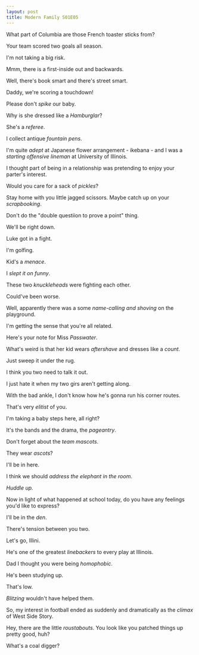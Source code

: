 ```yaml
---
layout: post
title: Modern Family S01E05
---
```

What part of Columbia are those French toaster sticks from?

Your team scored two goals all season.

I'm not taking a big risk.

Mmm, there is a first-inside out and backwards.

Well, there's book smart and there's street smart.

Daddy, we're scoring a touchdown!

Please don't _spike_ our baby.

Why is she dressed like a _Hamburglar_?

She's a _referee_.

I collect antique _fountain pens_.

I'm quite _adept_ at Japanese flower arrangement - ikebana - and I was a _starting offensive lineman_ at University of Illinois.

I thought part of being in a relationship was pretending to enjoy your parter's interest.

Would you care for a sack of _pickles_?

Stay home with you little jagged scissors. Maybe catch up on your _scrapbooking_.

Don't do the "double questiion to prove a point" thing.

We'll be right down.

Luke got in a fight.

I'm golfing.

Kid's a _menace_.

I _slept it on funny_.

These two _knuckleheads_ were fighting each other.

Could've been worse.

Well, apparently there was a some _name-calling and shoving_ on the playground.

I'm getting the sense that you're all related.

Here's your note for Miss _Passwater_.

What's weird is that her kid wears _aftershave_ and dresses like a _count_.

Just sweep it under the rug.

I think you two need to talk it out.

I just hate it when my two girs aren't getting along.

With the bad ankle, I don't know how he's gonna run his corner routes.

That's very _elitist_ of you.

I'm taking a baby steps here, all right?

It's the bands and the drama, the _pageantry_.

Don't forget about the _team mascots_.

They wear _ascots_?

I'll be in here.

I think we should _address the elephant in the room_.

_Huddle up._

Now in light of what happened at school today, do you have any feelings you'd like to express?

I'll be in the _den_.

There's tension between you two.

Let's go, Illini.

He's one of the greatest _linebackers_ to every play at Illinois.

Dad I thought you were being _homophobic_.

He's been studying up.

That's low.

_Blitzing_ wouldn't have helped them.

So, my interest in football ended as suddenly and dramatically as the _climax_ of West Side Story.

Hey, there are the little _roustabouts_. You look like you patched things up pretty good, huh?

What's a coal digger?

